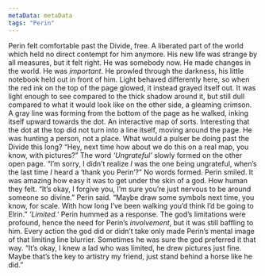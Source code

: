 ```yaml
---
metaData: metaData
tags: "Perin"
---
```


Perin felt comfortable past the Divide, free. A liberated part of the world which held no direct contempt for him anymore. His new life was strange by all measures, but it felt right. He was somebody now. He made changes in the world. He was *important.*
He prowled through the darkness, his little notebook held out in front of him. Light behaved differently here, so when the red ink on the top of the page glowed, it instead grayed itself out. It was light enough to see compared to the thick shadow around it, but still dull compared to what it would look like on the other side, a gleaming crimson. 
A gray line was forming from the bottom of the page as he walked, inking itself upward towards the dot. An interactive map of sorts. Interesting that the dot at the top did not turn into a line itself, moving around the page. He was hunting a person, not a place. What would a pulser be doing past the Divide this long?
“Hey, next time how about we do this on a real map, you know, with pictures?”
The word *‘Ungrateful’* slowly formed on the other open page. 
“I’m sorry, I didn’t realize *I* was the one being ungrateful, when’s the last time *I* heard a ‘thank you Perin’?”
No words formed. Perin smiled. It was amazing how easy it was to get under the skin of a god. How human they felt. 
“It’s okay, I forgive you, I’m sure you’re just nervous to be around someone so divine.” Perin said. “Maybe draw some symbols next time, you know, for scale. With how long I’ve been walking you’d think I’d be going to Elrin.”
*’Limited.’*
Perin hummed as a response. The god’s limitations were profound, hence the need for Perin’s *involvement*, but it was still baffling to him. Every action the god did or didn’t take only made Perin’s mental image of that limiting line blurrier. Sometimes he was sure the god preferred it that way. 
“It’s okay, I knew a lad who was limited, he drew pictures just fine. Maybe that’s the key to artistry my friend, just stand behind a horse like he did.”